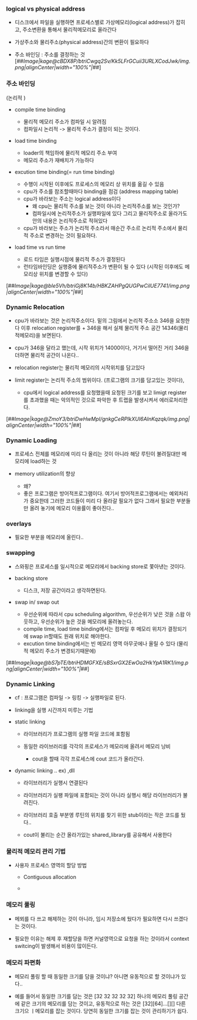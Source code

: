 ### logical vs physical address

- 디스크에서 파일을 실행하면 프로세스별로 가상메모리(logical address)가 잡히고, 주소변환을 통해서 물리적메모리로 올라간다

- 가상주소와 물리주소(physical address)간의 변환이 필요하다

- 주소 바인딩 : 주소를 결정하는 것 
[##_Image|kage@cBDX8P/btriCwgq2Sv/Kk5LFrGCuii3URLXCodJwk/img.png|alignCenter|width="100%"|_##]

### 주소 바인딩
(논리적 )
- compile time binding
	- 물리적 메모리 주소가 컴파일 시 알려짐
    - 컴파일시 논리적 -> 물리적 주소가 결정이 되는 것이다.
    
- load time binding
	- loader의 책임하에 물리적 메모리 주소 부여 
    - 메모리 주소가 재배치가 가능하다 

- excution time binding(= run time binding)
	- 수행이 시작된 이후에도 프로세스의 메모리 상 위치를 옮길 수 있음
    - cpu가 주소를 참조할때마다 binding을 점검 (address mapping table)
    - cpu가 바라보는 주소는 logical address이다
    	- 왜 cpu는 물리적 주소를 보는 것이 아니라 논리적주소를 보는 것인가?
        - 컴파일시에 논리적주소가 실행파일에 있다 그리고 물리적주소로 올라가도 안의 내용은 논리적주소로 적혀있다
	- cpu가 바라보는 주소가 논리적 주소라서 매순간 주소르 논리적 주소에서 물리적 주소로 변경하는 것이 필요하다.
    
- load time vs run time 

	- 로드 타임은 실행시점에 물리적 주소가 결정된다 
    - 런타임바인딩은 실행중에 물리적주소가 변환이 될 수 있다 (시작된 이후에도 메모리상 위치를 변경할 수 있다)
    
[##_Image|kage@bIe5Vh/btriGj8K14b/HBKZAHPgQUGPwCilUE7741/img.png|alignCenter|width="100%"|_##]


### Dynamic Relocation

- cpu가 바라보는 것은 논리적주소이다. 밑의 그림에서 논리적 주소소 346을 요청한다 이후 relocation register를 + 346을 해서 실제 물리적 주소 공간 14346(물리적메모리)을 보면된다. 

- cpu가 346을 달라고 했는데, 시작 위치가 14000이다, 거기서 떨어진 거리 346을  더하면 물리적 공간이 나온다.. 

- relocation register는 물리적 메모리의 시작위치를 담고있다

- limit register는 논리적 주소의 범위이다. (프로그램의 크기를 담고있는 것이다), 
	- cpu에서 logical address를 요청했을때 요청된 크기를 보고 limigt register를 초과했을 때는 악의적인 것으로 파악한 후 트랩을 발생시켜서 에러로처리한다.

[##_Image|kage@ZmoY3/btriDwHwMpI/gnkgCeRPIkXUI6AInKqzqk/img.png|alignCenter|width="100%"|_##]



### Dynamic Loading

- 프로세스 전체를 메모리에 미리 다 올리는 것이 아니라 해당 루틴이 불려질대만 메모리에 load하는 것

- memory utilization의 향상
	- 왜? 
    - 좋은 프로그램은 방어적프로그램이다. 여기서 방어적프로그램에서는 예외처리가 중요한데 그러한 코드들이 미리 다 올라갈 필요가 없다 그래서 필요한 부분들 만 올려 놓기에 메모리 이용률이 좋아진다..
    
### overlays

- 필요한 부분을 메모리에 올린다..

### swapping

- 스와핑은 프로세스를 일시적으로 메모리에서 backing store로 쫓아낸는 것이다.

- backing store
	- 디스크, 저장 공간이라고 생각하면된다.
    
- swap in/ swap out
	- 우선순위에 따라서 cpu scheduling algorithm, 우선순위가 낮은 것을 스왑 아웃하고, 우선순위가 높은 것을 메모리에 올려놓는다.
    - compile time, load time binding에서는  컴파일 후 메모리 위치가 결정되기에 swap in할때도 원래 위치로  해야한다.
    - excution time binding에서는 빈 메모리 영역 아무곳에나 올릴 수 있다 (물리적 메모리 주소가 변경되기때문에)

[##_Image|kage@bS7pTE/btriHDMGFXE/sBSxrGX2EwOa2HkYpA1RK1/img.png|alignCenter|width="100%"|_##]


### Dynamic Linking

- cf : 프로그램은 컴파일 -> 링킹 -> 실행파일로 된다.

- linking을 실행 시간까지 미루는 기법

- static linking
	- 라이브러리가 프로그램의 실행 파일 코드에 포함됨
    
    - 동일한 라이브러리를 각각의 프로세스가 메모리에 올려서 메모리 낭비
    	- cout을 할때 각각 프로세스에 cout 코드가 올라간다. 
    
- dynamic linking  .. ex) ,dll 
	-  라이브러리가 실행시 연결된다
    
    - 라이브러리가 실팽 파일에 포함되는 것이 아니라 실행시 해당 라이브러리가 불려진다.
    
    - 라이브러리 호출 부분엥 루틴의 위치를 찾기 위한 stub이라는 작은 코드를 뒀다..

	- cout이 불리는 순간 올라가있는 shared_library를 공유해서 사용한다


### 물리적 메모리 관리 기법

- 사용자 프로세스 영역의 할당 방법

	- Contiguous allocation 
    
    - 


### 메모리 풀링

- 메뫼를 다 쓰고 해제하는 것이 아니라, 임시 저장소에 뒀다가 필요하면 다시 쓰겠다는 것이다.

- 필요한 이유는 해제 후 재할당을 하면 커널영역으로 요청을 하는 것이라서 context switcing이 발생해서 비용이 많이든다.


### 메모리 파편화

- 메모리 풀링 할 때 동일한 크기를 담을 것이냐? 아니면 유동적으로 할 것이냐가 있다.. 

- 예를 들어서 동일한 크기를 담는 것은 [32 32 32 32   32] 하나의 메모리 풀링 공간에 같은 크기의 메모리를 담는 것이고, 유동적으로 하는 것은 [32][64]...[][] 다른 크기으 ㅣ메모리를 잡는 것이다. 당연히 동일한 크기를 잡는 것이 관리하기가 쉽다. 
